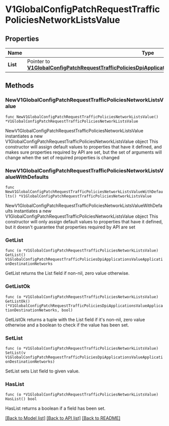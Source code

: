 # V1GlobalConfigPatchRequestTrafficPoliciesNetworkListsValue

## Properties

Name | Type | Description | Notes
------------ | ------------- | ------------- | -------------
**List** | Pointer to [**V1GlobalConfigPatchRequestTrafficPoliciesDpiApplicationsValueApplicationDestinationNetworks**](V1GlobalConfigPatchRequestTrafficPoliciesDpiApplicationsValueApplicationDestinationNetworks.md) |  | [optional] 

## Methods

### NewV1GlobalConfigPatchRequestTrafficPoliciesNetworkListsValue

`func NewV1GlobalConfigPatchRequestTrafficPoliciesNetworkListsValue() *V1GlobalConfigPatchRequestTrafficPoliciesNetworkListsValue`

NewV1GlobalConfigPatchRequestTrafficPoliciesNetworkListsValue instantiates a new V1GlobalConfigPatchRequestTrafficPoliciesNetworkListsValue object
This constructor will assign default values to properties that have it defined,
and makes sure properties required by API are set, but the set of arguments
will change when the set of required properties is changed

### NewV1GlobalConfigPatchRequestTrafficPoliciesNetworkListsValueWithDefaults

`func NewV1GlobalConfigPatchRequestTrafficPoliciesNetworkListsValueWithDefaults() *V1GlobalConfigPatchRequestTrafficPoliciesNetworkListsValue`

NewV1GlobalConfigPatchRequestTrafficPoliciesNetworkListsValueWithDefaults instantiates a new V1GlobalConfigPatchRequestTrafficPoliciesNetworkListsValue object
This constructor will only assign default values to properties that have it defined,
but it doesn't guarantee that properties required by API are set

### GetList

`func (o *V1GlobalConfigPatchRequestTrafficPoliciesNetworkListsValue) GetList() V1GlobalConfigPatchRequestTrafficPoliciesDpiApplicationsValueApplicationDestinationNetworks`

GetList returns the List field if non-nil, zero value otherwise.

### GetListOk

`func (o *V1GlobalConfigPatchRequestTrafficPoliciesNetworkListsValue) GetListOk() (*V1GlobalConfigPatchRequestTrafficPoliciesDpiApplicationsValueApplicationDestinationNetworks, bool)`

GetListOk returns a tuple with the List field if it's non-nil, zero value otherwise
and a boolean to check if the value has been set.

### SetList

`func (o *V1GlobalConfigPatchRequestTrafficPoliciesNetworkListsValue) SetList(v V1GlobalConfigPatchRequestTrafficPoliciesDpiApplicationsValueApplicationDestinationNetworks)`

SetList sets List field to given value.

### HasList

`func (o *V1GlobalConfigPatchRequestTrafficPoliciesNetworkListsValue) HasList() bool`

HasList returns a boolean if a field has been set.


[[Back to Model list]](../README.md#documentation-for-models) [[Back to API list]](../README.md#documentation-for-api-endpoints) [[Back to README]](../README.md)


